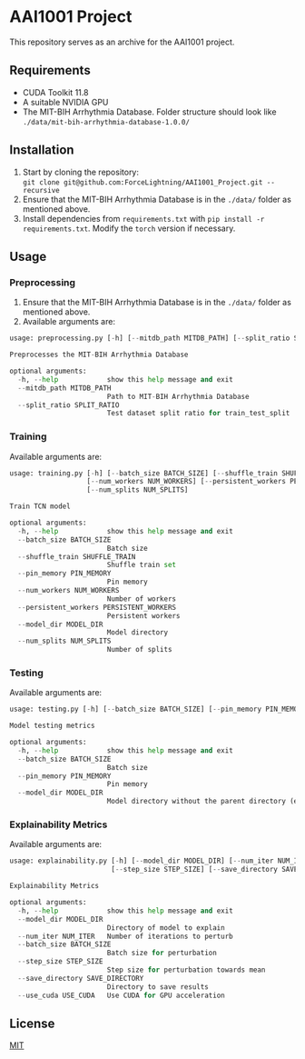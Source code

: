 # AAI1001 Project

This repository serves as an archive for the AAI1001 project.

## Requirements
- CUDA Toolkit 11.8
- A suitable NVIDIA GPU
- The MIT-BIH Arrhythmia Database. Folder structure should look like `./data/mit-bih-arrhythmia-database-1.0.0/`


## Installation
1. Start by cloning the repository:  
`git clone git@github.com:ForceLightning/AAI1001_Project.git --recursive`
2. Ensure that the MIT-BIH Arrhythmia Database is in the `./data/` folder as mentioned above.
3. Install dependencies from `requirements.txt` with `pip install -r requirements.txt`. Modify the `torch` version if necessary.

## Usage
### Preprocessing
1. Ensure that the MIT-BIH Arrhythmia Database is in the `./data/` folder as mentioned above.
2. Available arguments are:
```py
usage: preprocessing.py [-h] [--mitdb_path MITDB_PATH] [--split_ratio SPLIT_RATIO]

Preprocesses the MIT-BIH Arrhythmia Database

optional arguments:
  -h, --help            show this help message and exit
  --mitdb_path MITDB_PATH
                        Path to MIT-BIH Arrhythmia Database
  --split_ratio SPLIT_RATIO
                        Test dataset split ratio for train_test_split
```

### Training
Available arguments are:
```py
usage: training.py [-h] [--batch_size BATCH_SIZE] [--shuffle_train SHUFFLE_TRAIN] [--pin_memory PIN_MEMORY]
                   [--num_workers NUM_WORKERS] [--persistent_workers PERSISTENT_WORKERS] [--model_dir MODEL_DIR]
                   [--num_splits NUM_SPLITS]

Train TCN model

optional arguments:
  -h, --help            show this help message and exit
  --batch_size BATCH_SIZE
                        Batch size
  --shuffle_train SHUFFLE_TRAIN
                        Shuffle train set
  --pin_memory PIN_MEMORY
                        Pin memory
  --num_workers NUM_WORKERS
                        Number of workers
  --persistent_workers PERSISTENT_WORKERS
                        Persistent workers
  --model_dir MODEL_DIR
                        Model directory
  --num_splits NUM_SPLITS
                        Number of splits
```

### Testing
Available arguments are:
```py
usage: testing.py [-h] [--batch_size BATCH_SIZE] [--pin_memory PIN_MEMORY] [--model_dir MODEL_DIR]

Model testing metrics

optional arguments:
  -h, --help            show this help message and exit
  --batch_size BATCH_SIZE
                        Batch size
  --pin_memory PIN_MEMORY
                        Pin memory
  --model_dir MODEL_DIR
                        Model directory without the parent directory (e.g. './prototyping6/tcn_fold_')
```

### Explainability Metrics
Available arguments are:
```py
usage: explainability.py [-h] [--model_dir MODEL_DIR] [--num_iter NUM_ITER] [--batch_size BATCH_SIZE]
                         [--step_size STEP_SIZE] [--save_directory SAVE_DIRECTORY] [--use_cuda USE_CUDA]

Explainability Metrics

optional arguments:
  -h, --help            show this help message and exit
  --model_dir MODEL_DIR
                        Directory of model to explain
  --num_iter NUM_ITER   Number of iterations to perturb
  --batch_size BATCH_SIZE
                        Batch size for perturbation
  --step_size STEP_SIZE
                        Step size for perturbation towards mean
  --save_directory SAVE_DIRECTORY
                        Directory to save results
  --use_cuda USE_CUDA   Use CUDA for GPU acceleration
```

## License

[MIT](https://choosealicense.com/licenses/mit/)